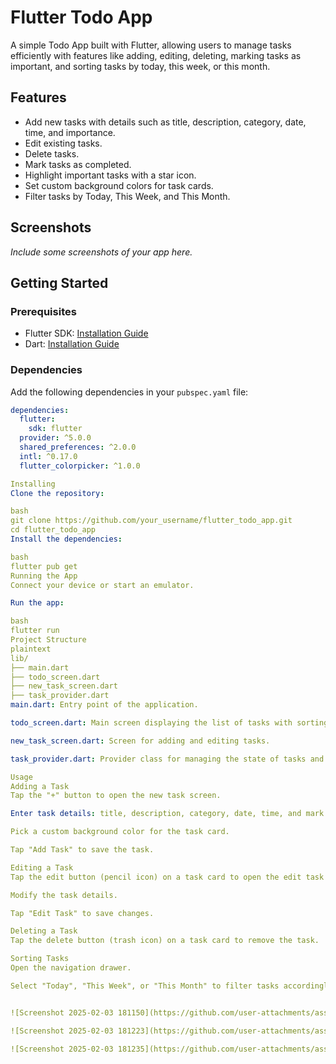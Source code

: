 # Flutter Todo App

A simple Todo App built with Flutter, allowing users to manage tasks efficiently with features like adding, editing, deleting, marking tasks as important, and sorting tasks by today, this week, or this month.

## Features

- Add new tasks with details such as title, description, category, date, time, and importance.
- Edit existing tasks.
- Delete tasks.
- Mark tasks as completed.
- Highlight important tasks with a star icon.
- Set custom background colors for task cards.
- Filter tasks by Today, This Week, and This Month.

## Screenshots

_Include some screenshots of your app here._

## Getting Started

### Prerequisites

- Flutter SDK: [Installation Guide](https://flutter.dev/docs/get-started/install)
- Dart: [Installation Guide](https://dart.dev/get-dart)

### Dependencies

Add the following dependencies in your `pubspec.yaml` file:

```yaml
dependencies:
  flutter:
    sdk: flutter
  provider: ^5.0.0
  shared_preferences: ^2.0.0
  intl: ^0.17.0
  flutter_colorpicker: ^1.0.0

Installing
Clone the repository:

bash
git clone https://github.com/your_username/flutter_todo_app.git
cd flutter_todo_app
Install the dependencies:

bash
flutter pub get
Running the App
Connect your device or start an emulator.

Run the app:

bash
flutter run
Project Structure
plaintext
lib/
├── main.dart
├── todo_screen.dart
├── new_task_screen.dart
├── task_provider.dart
main.dart: Entry point of the application.

todo_screen.dart: Main screen displaying the list of tasks with sorting functionality.

new_task_screen.dart: Screen for adding and editing tasks.

task_provider.dart: Provider class for managing the state of tasks and performing CRUD operations.

Usage
Adding a Task
Tap the "+" button to open the new task screen.

Enter task details: title, description, category, date, time, and mark as important if needed.

Pick a custom background color for the task card.

Tap "Add Task" to save the task.

Editing a Task
Tap the edit button (pencil icon) on a task card to open the edit task screen.

Modify the task details.

Tap "Edit Task" to save changes.

Deleting a Task
Tap the delete button (trash icon) on a task card to remove the task.

Sorting Tasks
Open the navigation drawer.

Select "Today", "This Week", or "This Month" to filter tasks accordingly.


![Screenshot 2025-02-03 181150](https://github.com/user-attachments/assets/d2ee2641-345b-47d1-af49-ab1b3fdca871)

![Screenshot 2025-02-03 181223](https://github.com/user-attachments/assets/cacd295c-6797-4d3c-bea8-5d56894a5940)

![Screenshot 2025-02-03 181235](https://github.com/user-attachments/assets/16e78cb8-39a6-4b84-81c4-e6b1b2a189d7)

